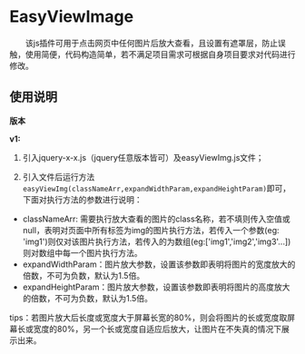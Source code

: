 # EasyViewImage  

　　该js插件可用于点击网页中任何图片后放大查看，且设置有遮罩层，防止误触，使用简便，代码构造简单，若不满足项目需求可根据自身项目要求对代码进行修改。  
## 使用说明  

**版本**  

**v1:**  

1. 引入jquery-x-x.js（jquery任意版本皆可）及easyViewImg.js文件；  

2. 引入文件后运行方法```easyViewImg(classNameArr,expandWidthParam,expandHeightParam)```即可，下面对执行方法的参数进行说明：  
  - classNameArr: 需要执行放大查看的图片的class名称，若不填则传入空值或null，表明对页面中所有标签为img的图片执行方法，若传入一个参数(eg: 'img1')则仅对该图片执行方法，若传入的为数组(eg:['img1','img2','img3'...])则对数组中每一个图片执行方法。
  - expandWidthParam：图片放大参数，设置该参数即表明将图片的宽度放大的倍数，不可为负数，默认为1.5倍。
  - expandHeightParam：图片放大参数，设置该参数即表明将图片的高度放大的倍数，不可为负数，默认为1.5倍。
  
tips：若图片放大后长度或宽度大于屏幕长宽的80%，则会将图片的长或宽度取屏幕长或宽度的80%，另一个长或宽度自适应后放大，让图片在不失真的情况下展示出来。
